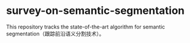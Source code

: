 # survey-on-semantic-segmentation
This repository tracks the state-of-the-art algorithm for semantic segmentation（跟踪前沿语义分割技术）。
